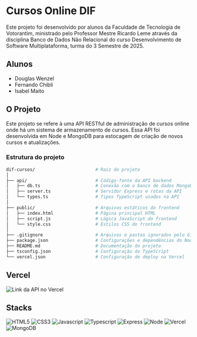 ﻿# Cursos Online DIF

Este projeto foi desenvolvido por alunos da Faculdade de Tecnologia de Votorantim, ministrado pelo Professor Mestre Ricardo Leme através da disciplina Banco de Dados Não Relacional do curso Desenvolvimento de Software Multiplataforma, turma do 3 Semestre de 2025.

## Alunos

- Douglas Wenzel
- Fernando Chibli
- Isabel Maito

## O Projeto

Este projeto se refere à uma API RESTful de administração de cursos online onde há um sistema de armazenamento de cursos. Essa API foi desenvolvida em Node e MongoDB para estocagem de criação de novos cursos e atualizações.

### Estrutura do projeto

```bash
dif-cursos/                       # Raiz do projeto
│
├── api/                          # Código-fonte da API backend
│   ├── db.ts                     # Conexão com o banco de dados MongoDB
│   ├── server.ts                 # Servidor Express e rotas da API
│   └── types.ts                  # Tipos TypeScript usados na API
│
├── public/                       # Arquivos estáticos do frontend
│   ├── index.html                # Página principal HTML
│   ├── script.js                 # Lógica JavaScript do frontend
│   └── style.css                 # Estilos CSS do frontend
│
├── .gitignore                    # Arquivos e pastas ignorados pelo Git
├── package.json                  # Configurações e dependências do Node.js
├── README.md                     # Documentação do projeto
├── tsconfig.json                 # Configuração do TypeScript
└── vercel.json                   # Configuração de deploy na Vercel
```

## Vercel

![Link da API no Vercel](https://dif-cursos.vercel.app)

## Stacks 
![HTML5](https://img.shields.io/badge/HTML5-E34F26?style=for-the-badge&logo=html5&logoColor=white)
![CSS3](https://img.shields.io/badge/CSS3-1572B6?style=for-the-badge&logo=css3&logoColor=white)
![Javascript](https://img.shields.io/badge/JavaScript-323330?style=for-the-badge&logo=javascript&logoColor=F7DF1E)
![Typescript](https://img.shields.io/badge/TypeScript-007ACC?style=for-the-badge&logo=typescript&logoColor=white)
![Express](https://img.shields.io/badge/Express%20js-000000?style=for-the-badge&logo=express&logoColor=white)
![Node](https://img.shields.io/badge/Node%20js-339933?style=for-the-badge&logo=nodedotjs&logoColor=white)
![Vercel](https://img.shields.io/badge/Vercel-000000?style=for-the-badge&logo=vercel&logoColor=white)
![MongoDB](https://img.shields.io/badge/MongoDB-4EA94B?style=for-the-badge&logo=mongodb&logoColor=white)

